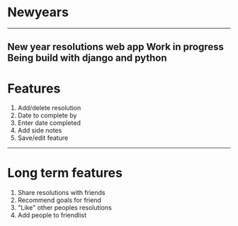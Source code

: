 # Newyears
-----------------------------
New year resolutions web app 
Work in progress 
Being build with django and python 
-----------------------------
# Features
1) Add/delete resolution
2) Date to complete by
3) Enter date completed
4) Add side notes
5) Save/edit feature
-----------------------------
# Long term features
1) Share resolutions with friends
2) Recommend goals for friend
3) "Like" other peoples resolutions
4) Add people to friendlist
